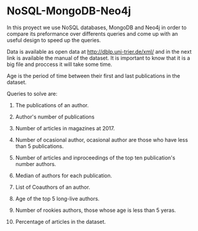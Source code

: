 # NoSQL-MongoDB-Neo4j

In this proyect we use  NoSQL databases, MongoDB and Neo4j in order to compare its preformance over differents queries and come up with an useful design to speed up the queries. 

Data is available as open data at http://dblp.uni-trier.de/xml/ and in the next link is available the manual of the dataset. It is important to know that it is a big file and proccess it will take some time.

Age is the period of time between their first and last publications in the dataset.

Queries to solve are:

1. The publications of an author.

2. Author's number of publications 

3. Number of articles in magazines at 2017.

4. Number of ocasional author, ocasional author are those who have less than 5 publications.

5. Number of articles and inproceedings of the top ten publication's number authors.

6. Median of authors for each publication.

7. List of Coauthors of an author.

8. Age of the top 5 long-live authors.

9. Number of rookies authors, those whose age is less than 5 yeras.

10. Percentage of articles in the dataset.

